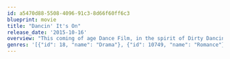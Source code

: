 ```yaml
---
id: a5470d88-5508-4096-91c3-8d66f60ff6c3
blueprint: movie
title: "Dancin' It's On"
release_date: '2015-10-16'
overview: "This coming of age Dance Film, in the spirit of Dirty Dancing, Karate Kid, and High School Musical - is about a young girl from Beverly Hills, Jennifer who is visiting her Father's Panama City Beach Hotel during Summer Break, and falls in love with a Young Boy, Ken who works as a Dishwasher. Even though both are from different backgrounds, they share the same passion... DANCE and partner with each other to enter the 2nd Annual Florida State-Wide Dance Contest. While preparing for the contest, Jennifer and Ken must overcome scheming dance partners, a meddling father, and their own doubts for their love to prevail."
genres: '[{"id": 18, "name": "Drama"}, {"id": 10749, "name": "Romance"}]'
---
```

